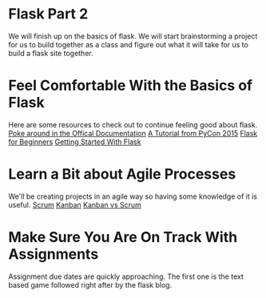 # Flask Part 2
We will finish up on the basics of flask. We will start brainstorming a project for us to build together as a class and figure out what it will take for us to build a flask site together.

# Feel Comfortable With the Basics of Flask
Here are some resources to check out to continue feeling good about flask.
[Poke around in the Offical Documentation](http://flask.pocoo.org/docs/0.10/)
[A Tutorial from PyCon 2015](https://www.youtube.com/watch?v=DIcpEg77gdE)
[Flask for Beginners](https://www.gitbook.com/book/caseym/flask-for-beginners/details)
[Getting Started With Flask](https://scotch.io/tutorials/getting-started-with-flask-a-python-microframework)

# Learn a Bit about Agile Processes
We'll be creating projects in an agile way so having some knowledge of it is useful.
[Scrum](https://www.scrumalliance.org/why-scrum/scrum-guide)
[Kanban](https://en.wikipedia.org/wiki/Kanban)
[Kanban vs Scrum](https://leankit.com/learn/kanban/kanban-vs-scrum/)

# Make Sure You Are On Track With Assignments
Assignment due dates are quickly approaching. The first one is the text based game followed right after by the flask blog.
